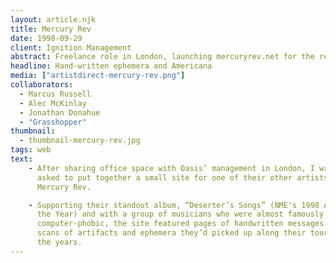```yaml
---
layout: article.njk
title: Mercury Rev
date: 1998-09-29
client: Ignition Management
abstract: Freelance role in London, launching mercuryrev.net for the release of Deserter's Songs.
headline: Hand-written ephemera and Americana
media: ["artistdirect-mercury-rev.png"]
collaborators: 
  - Marcus Russell
  - Alec McKinlay
  - Jonathan Donahue
  - "Grasshopper" 
thumbnail:
  - thumbnail-mercury-rev.jpg
tags: web
text:
    - After sharing office space with Oasis’ management in London, I was 
      asked to put together a small site for one of their other artists, 
      Mercury Rev.

    - Supporting their standout album, “Deserter’s Songs” (NME's 1998 Album of 
      the Year) and with a group of musicians who were almost famously 
      computer-phobic, the site featured pages of handwritten messages and 
      scans of artifacts and ephemera they’d picked up along their tours over 
      the years.
---
```

